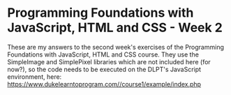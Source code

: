 # Programming Foundations with JavaScript, HTML and CSS - Week 2

These are my answers to the second week's exercises of the Programming Foundations with JavaScript, HTML and CSS course. They use the SimpleImage and SimplePixel libraries which are not included here (for now?), so the code needs to be executed on the DLPT's JavaScript environment, here: https://www.dukelearntoprogram.com//course1/example/index.php